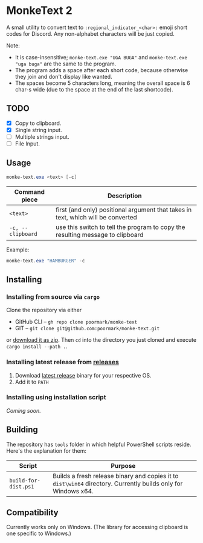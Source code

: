 # MonkeText 2

A small utility to convert text to `:regional_indicator_<char>:` emoji short codes for Discord. Any non-alphabet characters will be just copied.

Note:
- It is case-insensitive; `monke-text.exe "UGA BUGA"` and `monke-text.exe "uga buga"` are the same to the program.
- The program adds a space after each short code, because otherwise they join and don't display like wanted.
- The spaces become 5 characters long, meaning the overall space is 6 char-s wide (due to the space at the end of the last shortcode).

## TODO
- [x] Copy to clipboard.
- [x] Single string input.
- [ ] Multiple strings input.
- [ ] File Input.

## Usage
```powershell
monke-text.exe <text> [-c]
```

|     Command piece | Description                                                  |
| ----------------- | ------------------------------------------------------------ |
|          `<text>` | first (and only) positional argument that takes in text, which will be converted |
| `-c, --clipboard` | use this switch to tell the program to copy the resulting message to clipboard |

Example:
```powershell
monke-text.exe "HAMBURGER" -c
```

## Installing

### Installing from source via `cargo`

Clone the repository via either

- GitHub CLI – `gh repo clone poormark/monke-text`
- GIT – `git clone git@github.com:poormark/monke-text.git`

or [download it as zip](https://github.com/poormark/monke-text/archive/master.zip). Then `cd` into the directory you just cloned and execute `cargo install --path .`.

### Installing latest release from [releases](https://github.com/poormark/monke-text/releases/)

1. Download [latest release](https://github.com/poormark/monke-text/releases/latest/) binary for your respective OS.
2. Add it to `PATH`

### Installing using installation script

*Coming soon.*

## Building

The repository has `tools` folder in which helpful PowerShell scripts reside. Here's the explanation for them:

|        Script        | Purpose                                                      |
| -------------------- | ------------------------------------------------------------ |
| `build-for-dist.ps1` | Builds a fresh release binary and copies it to `dist\win64` directory. Currently builds only for Windows x64. |

## Compatibility

Currently works only on Windows. (The library for accessing clipboard is one specific to Windows.)
